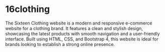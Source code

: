 # 16clothing
The Sixteen Clothing website is a modern and responsive e-commerce website for a clothing brand. It features a clean and stylish design, showcasing the latest products with smooth navigation and a user-friendly interface. Built using HTML, CSS, and Bootstrap 4, this website is ideal for brands looking to establish a strong online presence.
